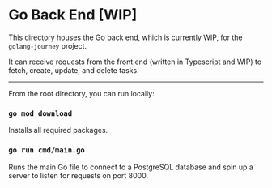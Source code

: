 # **Go Back End** [WIP]

This directory houses the Go back end, which is currently WIP, for the `golang-journey` project. 

It can receive requests from the front end (written in Typescript and WIP) to fetch, create, update, and delete tasks.

---

From the root directory, you can run locally:

### `go mod download`

Installs all required packages.

### `go run cmd/main.go`

Runs the main Go file to connect to a PostgreSQL database and spin up a server to listen for requests on port 8000.<br> 